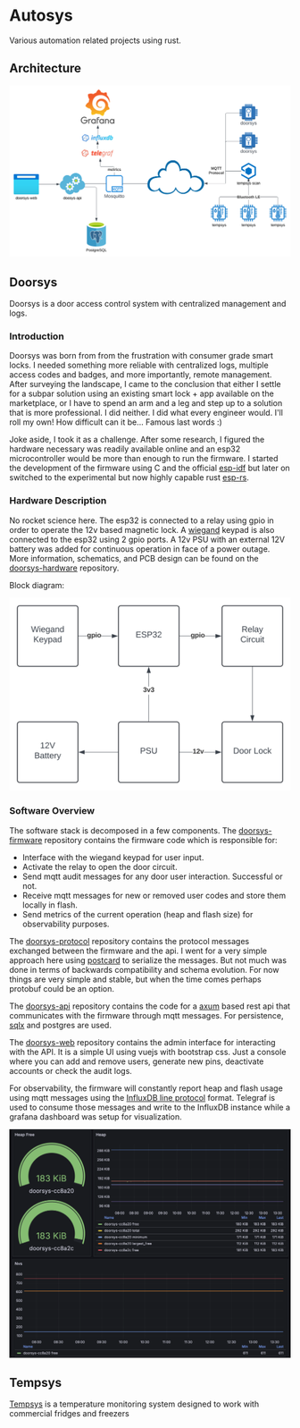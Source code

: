 <!-- vim: set tw=80: -->

# Autosys

Various automation related projects using rust.

## Architecture

![Architecture Diagram](assets/architecture.svg)

## Doorsys

Doorsys is a door access control system with centralized management and logs.

### Introduction

Doorsys was born from from the frustration with consumer grade smart locks.  I
needed something more reliable with centralized logs, multiple access codes and
badges, and more importantly, remote management. After surveying the landscape,
I came to the conclusion that either I settle for a subpar solution using an
existing smart lock + app available on the marketplace, or I have to spend an
arm and a leg and step up to a solution that is more professional. I did
neither. I did what every engineer would. I'll roll my own! How difficult can it
be... Famous last words :)

Joke aside, I took it as a challenge. After some research, I figured the
hardware necessary was readily available online and an esp32 microcontroller
would be more than enough to run the firmware. I started the development of the
firmware using C and the official
[esp-idf](https://github.com/espressif/esp-idf) but later on switched to the
experimental but now highly capable rust [esp-rs](https://github.com/esp-rs).

### Hardware Description

No rocket science here. The esp32 is connected to a relay using gpio in order to
operate the 12v based magnetic lock. A
[wiegand](https://en.wikipedia.org/wiki/Wiegand_interface) keypad is also
connected to the esp32 using 2 gpio ports. A 12v PSU with an external 12V
battery was added for continuous operation in face of a power outage.  More
information, schematics, and PCB design can be found on the
[doorsys-hardware](https://github.com/fabiojmendes/doorsys-hardware) repository.

Block diagram:

![Doorsys Block Diagram](assets/doorsys-block.svg)

### Software Overview

The software stack is decomposed in a few components. The
[doorsys-firmware](https://github.com/fabiojmendes/doorsys-firmware) repository
contains the firmware code which is responsible for:

- Interface with the wiegand keypad for user input.
- Activate the relay to open the door circuit.
- Send mqtt audit messages for any door user interaction. Successful or not.
- Receive mqtt messages for new or removed user codes and store them locally in flash.
- Send metrics of the current operation (heap and flash size) for observability purposes.

The [doorsys-protocol](https://github.com/fabiojmendes/doorsys-protocol)
repository contains the protocol messages exchanged between the firmware and the
api. I went for a very simple approach here using
[postcard](https://github.com/jamesmunns/postcard) to serialize the messages.
But not much was done in terms of backwards compatibility and schema evolution.
For now things are very simple and stable, but when the time comes perhaps
protobuf could be an option.

The [doorsys-api](https://github.com/fabiojmendes/doorsys-api) repository
contains the code for a [axum](https://github.com/tokio-rs/axum) based rest api
that communicates with the firmware through mqtt messages. For persistence,
[sqlx](https://github.com/launchbadge/sqlx) and postgres are used.

The [doorsys-web](https://github.com/fabiojmendes/doorsys-web) repository
contains the admin interface for interacting with the API. It is a simple UI
using vuejs with bootstrap css. Just a console where you can add and
remove users, generate new pins, deactivate accounts or check the audit logs.

For observability, the firmware will constantly report heap and flash usage
using mqtt messages using the [InfluxDB line protocol](https://docs.influxdata.com/influxdb/v1/write_protocols/line_protocol_tutorial/)
format. Telegraf is used to consume those messages and write to the InfluxDB
instance while a grafana dashboard was setup for visualization.

![Doorsys Dashboard](assets/doorsys-dashboard.png)

## Tempsys

[Tempsys](/TEMPSYS.md) is a temperature monitoring system designed to work with
commercial fridges and freezers
